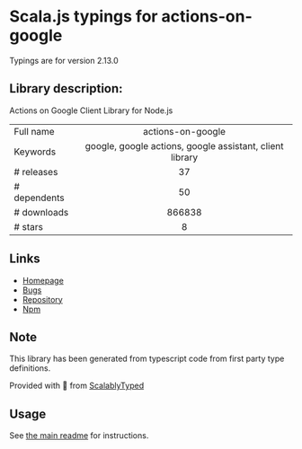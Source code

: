 
# Scala.js typings for actions-on-google

Typings are for version 2.13.0

## Library description:
Actions on Google Client Library for Node.js

|                    |                 |
| ------------------ | :-------------: |
| Full name          | actions-on-google |
| Keywords           | google, google actions, google assistant, client library |
| # releases         | 37 |
| # dependents       | 50 |
| # downloads        | 866838 |
| # stars            | 8 |

## Links
- [Homepage](https://github.com/actions-on-google/actions-on-google-nodejs#readme)
- [Bugs](https://github.com/actions-on-google/actions-on-google-nodejs/issues)
- [Repository](https://github.com/actions-on-google/actions-on-google-nodejs)
- [Npm](https://www.npmjs.com/package/actions-on-google)
    


## Note
This library has been generated from typescript code from first party type definitions.

Provided with :purple_heart: from [ScalablyTyped](https://github.com/oyvindberg/ScalablyTyped)

## Usage
See [the main readme](../../readme.md) for instructions.


